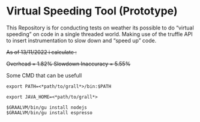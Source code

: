 # Virtual Speeding Tool (Prototype) 

This Repository is for conducting tests on weather its possible to do “virtual speeding” on code in a single threaded world.
Making use of the truffle API to insert instrumentation to slow down and “speed up” code.

<strike>
As of 13/11/2022 
i calculate :

Overhead = 1.82%
Slowdown Inaccuracy = 5.55%
</strike>

Some CMD that can be usefull

```
export PATH=<*path/to/grall*>/bin:$PATH

export JAVA_HOME=<*path/to/grall*>

$GRAALVM/bin/gu install nodejs
$GRAALVM/bin/gu install espresso

```
